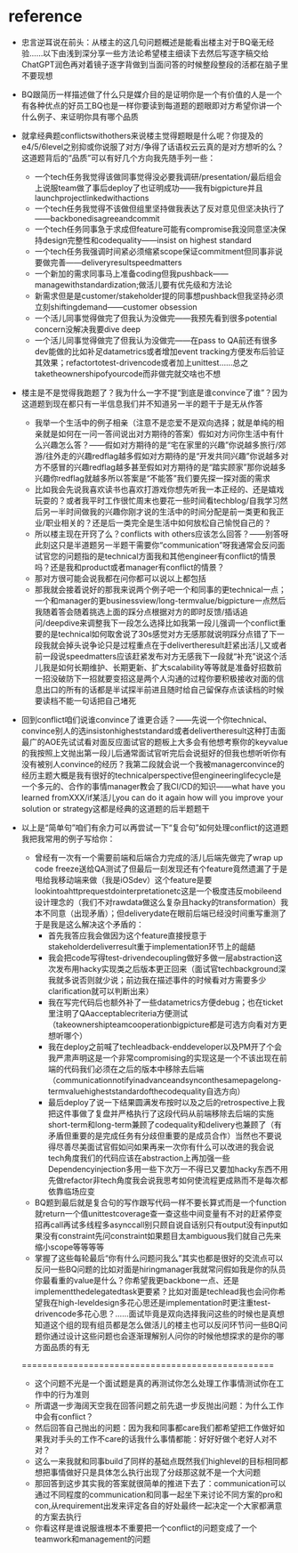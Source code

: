 # reference
- 忠言逆耳说在前头：从楼主的这几句问题概述是能看出楼主对于BQ毫无经验……以下由浅到深分享一些方法论希望楼主细读下去然后写逐字稿交给ChatGPT润色再对着镜子逐字背做到当面问答的时候整段整段的活都在脑子里不要现想
- BQ跟简历一样描述做了什么只是媒介目的是证明你是一个有价值的人是一个有各种优点的好员工BQ也是一样你要读到每道题的题眼即对方希望你讲一个什么例子、来证明你具有哪个品质
- 就拿经典题conflictswithothers来说楼主觉得题眼是什么呢？你提及的e4/5/6level之别抑或你说服了对方/争得了话语权云云真的是对方想听的么？这道题背后的“品质”可以有好几个方向我先随手列一些：
  - 一个tech任务我觉得该做同事觉得没必要我调研/presentation/最后组会上说服team做了事后deploy了也证明成功——我有bigpicture并且launchprojectlinkedwithactions
  - 一个tech任务我觉得不该做但组里坚持做我表达了反对意见但坚决执行了——backbonedisagreeandcommit
  - 一个tech任务同事急于求成但feature可能有compromise我没同意坚决保持design完整性和codequality——insist on highest standard
  - 一个tech任务我强调时间紧必须缩紧scope保证commitment但同事非说要做完善——deliveryresultspeedmatters
  - 一个新加的需求同事马上准备coding但我pushback——managewithstandardization;做活儿要有优先级和方法论
  - 新需求但是是customer/stakeholder提的同事想pushback但我坚持必须立刻shiftingdemand——customer obsession
  - 一个活儿同事觉得做完了但我认为没做完——我预先看到很多potential concern没解决我要dive deep
  - 一个活儿同事觉得做完了但我认为没做完——在pass to QA前还有很多dev能做的比如补足datametrics或者增加event tracking方便发布后验证其效果；refactortotest-drivencode或者加上unittest……总之taketheownershipofyourcode而非做完就交啥也不想
- 楼主是不是觉得我跑题了？我为什么一字不提“到底是谁convince了谁”？因为这道题到现在都只有一半信息我们并不知道另一半的题干于是无从作答
  - 我举一个生活中的例子相亲（注意不是恋爱不是双向选择；就是单纯的相亲就是如何在一问一答间说出对方期待的答案）假如对方问你生活中有什么兴趣怎么答？——假如对方期待的是“宅在家里的兴趣”你说越多旅行/郊游/往外走的兴趣redflag越多假如对方期待的是“开发共同兴趣”你说越多对方不感冒的兴趣redflag越多甚至假如对方期待的是“踏实顾家”那你说越多兴趣你redflag就越多所以答案是“不能答”我们要先探一探对面的需求
  - 比如我会先说我喜欢读书也喜欢打游戏你想先听我一本正经的、还是嬉戏玩耍的？或者我平时工作很忙周末也要花一些时间看techblog/自我学习然后另一半时间做我的兴趣你刚才说的生活中的时间分配是前一类更和我正业/职业相关的？还是后一类完全是生活中如何放松自己愉悦自己的？
  - 所以楼主现在开窍了么？conflicts with others应该怎么回答？——别答呀此刻这只是半道题另一半题干需要你“communication”呀我通常会反问面试官您的问题指的是technical方面我和其他engineer有conflict的情景吗？还是我和product或者manager有conflict的情景？
  - 那对方很可能会说我都在问你都可以说以上都包括
  - 那我就会接着说好的那我来说两个例子吧一个和同事的更technical一点；一个和manager的更businessview/long-termvalue/bigpicture一点然后我随着答会随着挑选上面的踩分点根据对方的即时反馈/插话追问/deepdive来调整我下一段怎么选择比如我第一段儿强调一个conflict重要的是technical如何取舍说了30s感觉对方无感那就说明踩分点错了下一段我就会掉头说争论只是过程重点在于delivertheresult赶紧出活儿又或者前一段说speedmatters应该赶紧发布对方无感我下一段就“补充”说这个活儿我是如何长期维护、长期更新、扩大scalability等等就是准备好招数前一招没破防下一招就要变招这是两个人沟通的过程你要积极接收对面的信息出口的所有的话都是半试探半前进且随时给自己留保存点该读档的时候要读档不能一句话把自己堵死
- 回到conflict咱们说谁convince了谁更合适？——先说一个你technical、convince别人的选insistonhigheststandard或者delivertheresult这种打击面最广的AOE先试试看对面反应面试官的题板上大多会有他想考察你的keyvalue的我按照上文抛出第一段儿后通常面试官听完后会说挺好的但我也想听听你有没有被别人convince的经历？我第二段就会说一个我被managerconvince的经历主题大概是我有很好的technicalperspective但engineeringlifecycle是一个多元的、合作的事情manager教会了我CI/CD的知识——what have you learned fromXXX/if某活儿you can do it again how will you improve your solution or strategy这都是经典的这道题的后半题题干
- 以上是“简单句”咱们有余力可以再尝试一下“复合句”如何处理conflict的这道题我把我常用的例子写给你：
  - 曾经有一次有一个需要前端和后端合力完成的活儿后端先做完了wrap up code freeze送给QA测试了但最后一刻发现还有个feature竟然遗漏了于是甩给我移动端来做（我是iOSdev）这个feature是要lookintoahttprequestdointerpretationetc这是一个极度违反mobileend设计理念的（我们不对rawdata做这么复杂且hacky的transformation）我本不同意（出现矛盾）；但deliverydate在眼前后端已经没时间重写重测了于是我是这么解决这个矛盾的：
    - 首先我答应我会做因为这个feature直接授意于stakeholderdeliverresult重于implementation环节上的龃龉
    - 我会把code写得test-drivendecoupling做好多做一层abstraction这次发布用hacky实现类之后版本更正回来（面试官techbackground深我就多说否则就少说；前边我在描述事件的时候看对方需要多少clarification就可以判断出来）
    - 我在写完代码后也额外补了一些datametrics方便debug；也在ticket里注明了QAacceptablecriteria方便测试（takeownershipteamcooperationbigpicture都是可选方向看对方更想听哪个）
    - 我在deploy之前喊了techleadback-enddeveloper以及PM开了个会我严肃声明这是一个非常compromising的实现这是一个不该出现在前端的代码我们必须在之后的版本中移除去后端（communicationnotifyinadvanceandsynconthesamepagelong-termvaluehigheststandardofthecodequality自选方向）
    - 最后deploy了说一下结果圆满发布按时以及之后的retrospective上我把这件事做了复盘并严格执行了这段代码从前端移除去后端的实施short-term和long-term兼顾了codequality和delivery也兼顾了（有矛盾但重要的是完成任务有分歧但重要的是成员合作）当然也不要说得尽善尽美面试官假如问如果再来一次你有什么可以改进的我会说tech角度我们的代码应该在abstraction上再加强一些Dependencyinjection多用一些下次万一不得已又要加hacky东西不用先做refactor非tech角度我会说我思考如何使流程更成熟而不是每次都依靠临场应变
  - BQ题到最后就是复合句的写作跟写代码一样不要长算式而是一个function就return一个值unittestcoverage查一查这些中间变量有不对的赶紧停变招再call再试多线程多asynccall别只顾自说自话别只有output没有input如果没有constraint先问constraint如果题目太ambiguous我们就自己先来缩小scope等等等等
  - 掌握了这些每轮最后“你有什么问题问我么”其实也都是很好的交流点可以反问一些BQ问题的比如对面是hiringmanager我就常问假如我是你的队员你最看重的value是什么？你希望我更backbone一点、还是implementthedelegatedtask更要紧？比如对面是techlead我也会问你希望我在high-leveldesign多花心思还是implementation时更注重test-drivencode多花心思？……面试毕竟是双向选择我问这些的时候也是真想知道这个组的现有组员都是怎么做活儿的楼主也可以反问环节问一些BQ问题你通过设计这些问题也会逐渐理解别人问你的时候他想探求的是你的哪方面品质的有无

  =================================================
  - 这个问题不光是一个面试题是真的再测试你怎么处理工作事情测试你在工作中的行为准则
  - 所谓退一步海阔天空我在回答问题之前先退一步反抛出问题：为什么工作中会有conflict？
  - 然后回答自己抛出的问题：因为我和同事都care我们都希望把工作做好如果我对手头的工作不care的话我什么事情都能：好好好做个老好人对不对？
  - 这么一来我就和同事build了同样的基础点既然我们highlevel的目标相同都想把事情做好只是具体怎么执行出现了分歧那这就不是一个大问题
  - 那回答到这步其实我的答案就很简单的推进下去了：communication可以通过不同程度的communication和同事一起坐下来讨论不同方案的pro和con,从requirement出发来评定各自的好处最终一起决定一个大家都满意的方案去执行
  - 你看这样是谁说服谁根本不重要把一个conflict的问题变成了一个teamwork和management的问题